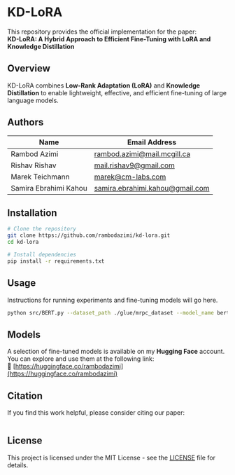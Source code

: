 # KD-LoRA

This repository provides the official implementation for the paper:  
**KD-LoRA: A Hybrid Approach to Efficient Fine-Tuning with LoRA and Knowledge Distillation**

## Overview  
KD-LoRA combines **Low-Rank Adaptation (LoRA)** and **Knowledge Distillation** to enable lightweight, effective, and efficient fine-tuning of large language models.

## Authors  

| Name            | Email Address              |
|-----------------|----------------------------|
| Rambod Azimi    | rambod.azimi@mail.mcgill.ca     |
| Rishav Rishav   | mail.rishav9@gmail.com     |
| Marek Teichmann   | marek@cm-labs.com     |
| Samira Ebrahimi Kahou  | samira.ebrahimi.kahou@gmail.com     |


## Installation  
```bash
# Clone the repository
git clone https://github.com/rambodazimi/kd-lora.git
cd kd-lora

# Install dependencies
pip install -r requirements.txt
```

## Usage  
Instructions for running experiments and fine-tuning models will go here.
```bash
python src/BERT.py --dataset_path ./glue/mrpc_dataset --model_name bert-base-uncased
```

## Models  
A selection of fine-tuned models is available on my **Hugging Face** account. You can explore and use them at the following link:  
🔗 [https://huggingface.co/rambodazimi](https://huggingface.co/rambodazimi)


## Citation  
If you find this work helpful, please consider citing our paper:
```bibtex
```

## License  
This project is licensed under the MIT License - see the [LICENSE](LICENSE) file for details.
